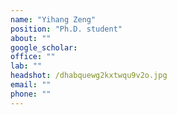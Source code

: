 ```yaml
---
name: "Yihang Zeng"
position: "Ph.D. student"
about: ""
google_scholar: 
office: ""
lab: ""
headshot: /dhabquewg2kxtwqu9v2o.jpg
email: ""
phone: ""
---
```

